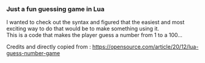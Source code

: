 ### Just a fun guessing game in Lua

I wanted to check out the syntax and figured that the easiest and most exciting way to do that would be to make something using it.\
This is a code that makes the player guess a number from 1 to a 100...

Credits and directly copied from : https://opensource.com/article/20/12/lua-guess-number-game
